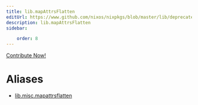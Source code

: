```yaml
---
title: lib.mapAttrsFlatten
editUrl: https://www.github.com/nixos/nixpkgs/blob/master/lib/deprecated.nix#L192C21
description: lib.mapAttrsFlatten
sidebar:

    order: 8
---
```


<a href="https://www.github.com/nixos/nixpkgs/blob/master/lib/deprecated.nix#L192C21">Contribute Now!</a>


# Aliases

- [lib.misc.mapattrsflatten](/nix-doc-comments/reference/lib/misc/lib-misc-mapattrsflatten)


